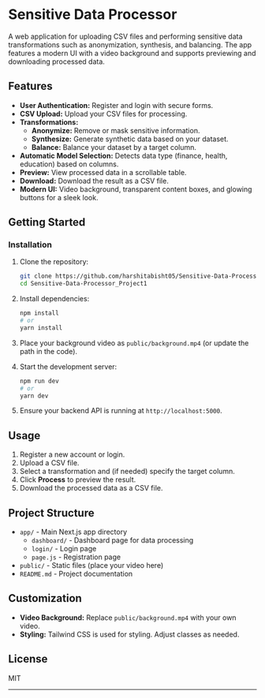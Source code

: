 # Sensitive Data Processor

A web application for uploading CSV files and performing sensitive data transformations such as anonymization, synthesis, and balancing. The app features a modern UI with a video background and supports previewing and downloading processed data.

## Features

- **User Authentication:** Register and login with secure forms.
- **CSV Upload:** Upload your CSV files for processing.
- **Transformations:**
  - **Anonymize:** Remove or mask sensitive information.
  - **Synthesize:** Generate synthetic data based on your dataset.
  - **Balance:** Balance your dataset by a target column.
- **Automatic Model Selection:** Detects data type (finance, health, education) based on columns.
- **Preview:** View processed data in a scrollable table.
- **Download:** Download the result as a CSV file.
- **Modern UI:** Video background, transparent content boxes, and glowing buttons for a sleek look.

## Getting Started

### Installation

1. Clone the repository:
   ```bash
   git clone https://github.com/harshitabisht05/Sensitive-Data-Processor_Project1.git
   cd Sensitive-Data-Processor_Project1
   ```

2. Install dependencies:
   ```bash
   npm install
   # or
   yarn install
   ```

3. Place your background video as `public/background.mp4` (or update the path in the code).

4. Start the development server:
   ```bash
   npm run dev
   # or
   yarn dev
   ```

5. Ensure your backend API is running at `http://localhost:5000`.

## Usage

1. Register a new account or login.
2. Upload a CSV file.
3. Select a transformation and (if needed) specify the target column.
4. Click **Process** to preview the result.
5. Download the processed data as a CSV file.

## Project Structure

- `app/` - Main Next.js app directory
  - `dashboard/` - Dashboard page for data processing
  - `login/` - Login page
  - `page.js` - Registration page
- `public/` - Static files (place your video here)
- `README.md` - Project documentation

## Customization

- **Video Background:** Replace `public/background.mp4` with your own video.
- **Styling:** Tailwind CSS is used for styling. Adjust classes as needed.

## License

MIT

---

